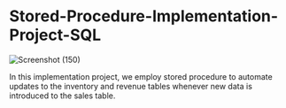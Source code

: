 # Stored-Procedure-Implementation-Project-SQL

![Screenshot (150)](https://github.com/Vj-r12/Stored-Procedure-Implementation-Project-SQL/assets/123143472/f348c3b9-1a83-4fcb-9259-3a841593e0a1)

In this implementation project, we employ stored procedure to automate updates to the inventory and revenue tables whenever new data is introduced to the sales table.
